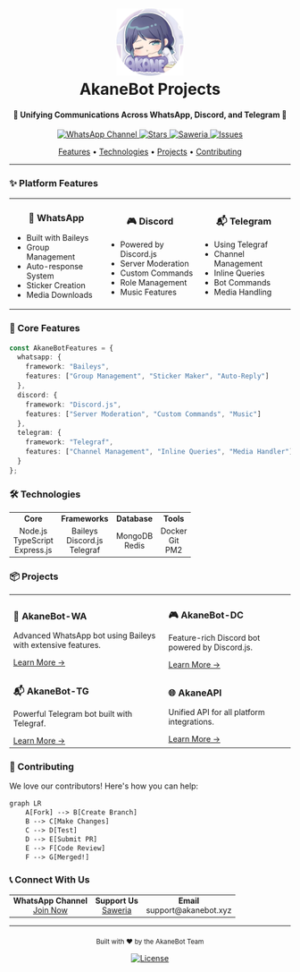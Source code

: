 <h1 align="center">
  <img src="https://raw.githubusercontent.com/AkaneBot-Projects/.github/refs/heads/main/profile/Proyek%20Baru%20%5B0C74733%5D.png" alt="AkaneBot Logo" width="120">
  <br>
  AkaneBot Projects
  <br>
</h1>

<h4 align="center">🤖 Unifying Communications Across WhatsApp, Discord, and Telegram 🚀</h4>

<p align="center">
  <a href="https://whatsapp.com/channel/0029Vaj5VRAFHWpy0YCWGe0U">
    <img src="https://img.shields.io/badge/WhatsApp-25D366?style=flat-square&logo=whatsapp&logoColor=white" alt="WhatsApp Channel">
  </a>
  <a href="https://github.com/AkaneBot-Projects/AkaneBot/stargazers">
    <img src="https://img.shields.io/github/stars/AkaneBot-Projects/akane-bot?style=flat-square&color=yellow" alt="Stars">
  </a>
  <a href="https://saweria.co/Arifzyn">
    <img src="https://img.shields.io/badge/Support-Saweria-orange?style=flat-square" alt="Saweria">
  </a>
  <a href="https://github.com/AkaneBot-Projects/akane-bot/issues">
    <img src="https://img.shields.io/github/issues/AkaneBot-Projects/akane-bot?style=flat-square&color=red" alt="Issues">
  </a>
</p>

<p align="center">
  <a href="#✨-platform-features">Features</a> •
  <a href="#🛠️-technologies">Technologies</a> •
  <a href="#📦-projects">Projects</a> •
  <a href="#🤝-contributing">Contributing</a>
</p>

---

### ✨ Platform Features

<table>
  <tr>
    <td width="33%">
      <h3 align="center">📱 WhatsApp</h3>
      <ul>
        <li>Built with Baileys</li>
        <li>Group Management</li>
        <li>Auto-response System</li>
        <li>Sticker Creation</li>
        <li>Media Downloads</li>
      </ul>
    </td>
    <td width="33%">
      <h3 align="center">🎮 Discord</h3>
      <ul>
        <li>Powered by Discord.js</li>
        <li>Server Moderation</li>
        <li>Custom Commands</li>
        <li>Role Management</li>
        <li>Music Features</li>
      </ul>
    </td>
    <td width="33%">
      <h3 align="center">📬 Telegram</h3>
      <ul>
        <li>Using Telegraf</li>
        <li>Channel Management</li>
        <li>Inline Queries</li>
        <li>Bot Commands</li>
        <li>Media Handling</li>
      </ul>
    </td>
  </tr>
</table>

### 🎯 Core Features

```typescript
const AkaneBotFeatures = {
  whatsapp: {
    framework: "Baileys",
    features: ["Group Management", "Sticker Maker", "Auto-Reply"]
  },
  discord: {
    framework: "Discord.js",
    features: ["Server Moderation", "Custom Commands", "Music"]
  },
  telegram: {
    framework: "Telegraf",
    features: ["Channel Management", "Inline Queries", "Media Handler"]
  }
};
```

### 🛠️ Technologies

<p align="center">
  <table align="center">
    <tr>
      <td align="center"><strong>Core</strong></td>
      <td align="center"><strong>Frameworks</strong></td>
      <td align="center"><strong>Database</strong></td>
      <td align="center"><strong>Tools</strong></td>
    </tr>
    <tr>
      <td align="center">
        Node.js<br>TypeScript<br>Express.js
      </td>
      <td align="center">
        Baileys<br>Discord.js<br>Telegraf
      </td>
      <td align="center">
        MongoDB<br>Redis
      </td>
      <td align="center">
        Docker<br>Git<br>PM2
      </td>
    </tr>
  </table>
</p>

### 📦 Projects

<table>
  <tr>
    <td>
      <h3>📱 AkaneBot-WA</h3>
      <p>Advanced WhatsApp bot using Baileys with extensive features.</p>
      <a href="https://github.com/AkaneBot-Projects/akane-bot">Learn More →</a>
    </td>
    <td>
      <h3>🎮 AkaneBot-DC</h3>
      <p>Feature-rich Discord bot powered by Discord.js.</p>
      <a href="https://github.com/AkaneBot-Projects/Akane-bot-discord">Learn More →</a>
    </td>
  </tr>
  <tr>
    <td>
      <h3>📬 AkaneBot-TG</h3>
      <p>Powerful Telegram bot built with Telegraf.</p>
      <a href="https://github.com/AkaneBot-Projects/akane-bot-tg">Learn More →</a>
    </td>
    <td>
      <h3>🌐 AkaneAPI</h3>
      <p>Unified API for all platform integrations.</p>
      <a href="https://github.com/AkaneBot-Projects/AkaneAPI">Learn More →</a>
    </td>
  </tr>
</table>

### 🤝 Contributing

We love our contributors! Here's how you can help:

```mermaid
graph LR
    A[Fork] --> B[Create Branch]
    B --> C[Make Changes]
    C --> D[Test]
    D --> E[Submit PR]
    E --> F[Code Review]
    F --> G[Merged!]
```

### 📞 Connect With Us

<p align="center">
  <table align="center">
    <tr>
      <td align="center">
        <strong>WhatsApp Channel</strong><br>
        <a href="https://whatsapp.com/channel/0029Vaj5VRAFHWpy0YCWGe0U">Join Now</a>
      </td>
      <td align="center">
        <strong>Support Us</strong><br>
        <a href="https://saweria.co/Arifzyn">Saweria</a>
      </td>
      <td align="center">
        <strong>Email</strong><br>
        support@akanebot.xyz
      </td>
    </tr>
  </table>
</p>

---

<p align="center">
  <sub>Built with ❤️ by the AkaneBot Team</sub>
</p>

<p align="center">
  <a href="https://github.com/AkaneBot-Projects/.github/blob/main/LICENSE">
    <img src="https://img.shields.io/github/license/AkaneBot-Projects/AkaneBot?style=flat-square" alt="License">
  </a>
</p>
